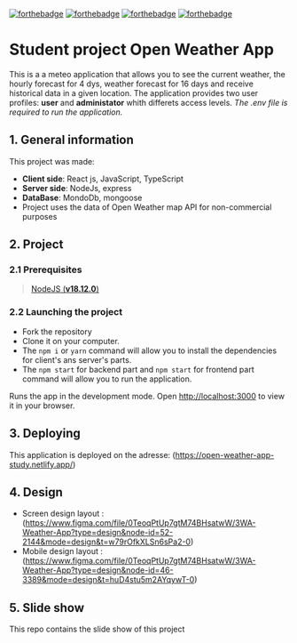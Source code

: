 [![forthebadge](https://forthebadge.com/images/badges/made-with-javascript.svg)](https://forthebadge.com)
[![forthebadge](https://forthebadge.com/images/badges/made-with-typescript.svg)](https://forthebadge.com)
[![forthebadge](https://forthebadge.com/images/badges/uses-css.svg)](https://forthebadge.com)
[![forthebadge](https://forthebadge.com/images/badges/uses-git.svg)](https://forthebadge.com)

# Student project Open Weather App
This is a a meteo application that allows you to see the current weather, the hourly forecast for 4 dys,  weather forecast for 16 days and  receive  historical data in a given location. 
The application provides two  user profiles:  **user** and **administator** whith differets access levels. 
*The .env file is required to run the application.*

## 1. General information
This project was made:
- **Client side**: React js, JavaScript, TypeScript
- **Server side**: NodeJs, express
- **DataBase**: MondoDb, mongoose
- Project uses the data of Open Weather map API for non-commercial purposes

## 2. Project

### 2.1 Prerequisites

>   [NodeJS (**v18.12.0**)](https://nodejs.org/en/)

### 2.2 Launching the project
-   Fork the repository
-   Clone it on your computer.
-   The `npm i` or `yarn` command will allow you to install the dependencies for client's ans server's parts.
-   The `npm start` for backend part and `npm start` for frontend part command will allow you to run the application.

Runs the app in the development mode.
Open [http://localhost:3000](http://localhost:3000) to view it in your browser.

## 3. Deploying
This application is deployed on the adresse: (https://open-weather-app-study.netlify.app/)

## 4. Design
- Screen design layout : (https://www.figma.com/file/0TeoqPtUp7gtM74BHsatwW/3WA-Weather-App?type=design&node-id=52-2144&mode=design&t=w79rOfkXLSn6sPa2-0)
- Mobile design layout : (https://www.figma.com/file/0TeoqPtUp7gtM74BHsatwW/3WA-Weather-App?type=design&node-id=46-3389&mode=design&t=huD4stu5m2AYqywT-0)

## 5. Slide show
This repo contains the slide show of this project


